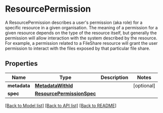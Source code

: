 # ResourcePermission

A ResourcePermission describes a user's permission (aka role) for a specific resource in a given organisation. The meaning of a permission for a given resource depends on the type of the resource itself, but generally the permission will allow interaction with the system described by the resource. For example, a permission related to a FileShare resource will grant the user permission to interact with the files exposed by that particular file share. 
## Properties
Name | Type | Description | Notes
------------ | ------------- | ------------- | -------------
**metadata** | [**MetadataWithId**](MetadataWithId.md) |  | [optional] 
**spec** | [**ResourcePermissionSpec**](ResourcePermissionSpec.md) |  | 

[[Back to Model list]](../README.md#documentation-for-models) [[Back to API list]](../README.md#documentation-for-api-endpoints) [[Back to README]](../README.md)


